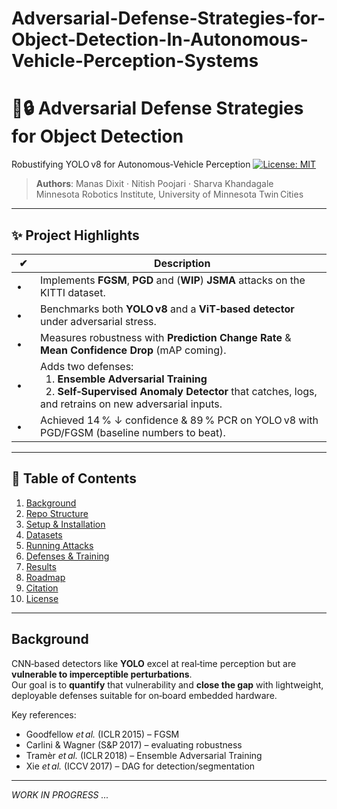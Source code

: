 # Adversarial-Defense-Strategies-for-Object-Detection-In-Autonomous-Vehicle-Perception-Systems

# 🚗🔒 Adversarial Defense Strategies for Object Detection  
Robustifying YOLO v8 for Autonomous‑Vehicle Perception
[![License: MIT](https://img.shields.io/badge/license-MIT-green.svg)](/LICENSE)

> **Authors**: Manas Dixit · Nitish Poojari · Sharva Khandagale  
> Minnesota Robotics Institute, University of Minnesota Twin Cities

---

## ✨ Project Highlights
| ✔ | Description |
|---|-------------|
| • | Implements **FGSM**, **PGD** and (**WIP**) **JSMA** attacks on the KITTI dataset. |
| • | Benchmarks both **YOLO v8** and a **ViT‑based detector** under adversarial stress. |
| • | Measures robustness with **Prediction Change Rate** & **Mean Confidence Drop** (mAP coming). |
| • | Adds two defenses:<br>  1. **Ensemble Adversarial Training**<br>  2. **Self‑Supervised Anomaly Detector** that catches, logs, and retrains on new adversarial inputs. |
| • | Achieved 14 % ↓ confidence & 89 % PCR on YOLO v8 with PGD/FGSM (baseline numbers to beat). |

---

## 📑 Table of Contents
1. [Background](#background)
2. [Repo Structure](#repo-structure)
3. [Setup & Installation](#setup--installation)
4. [Datasets](#datasets)
5. [Running Attacks](#running-attacks)
6. [Defenses & Training](#defenses--training)
7. [Results](#results)
8. [Roadmap](#roadmap)
9. [Citation](#citation)
10. [License](#license)

---

## Background
CNN‑based detectors like **YOLO** excel at real‑time perception but are **vulnerable to imperceptible perturbations**.  
Our goal is to **quantify** that vulnerability and **close the gap** with lightweight, deployable defenses suitable for on‑board embedded hardware.

Key references:  
* Goodfellow *et al.* (ICLR 2015) – FGSM  
* Carlini & Wagner (S&P 2017) – evaluating robustness  
* Tramèr *et al.* (ICLR 2018) – Ensemble Adversarial Training  
* Xie *et al.* (ICCV 2017) – DAG for detection/segmentation

---

*WORK IN PROGRESS ...*
